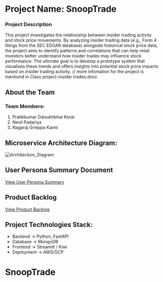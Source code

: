 # Project Name: SnoopTrade

### Project Description
This project investigates the relationship between insider trading activity and stock price movements. By analyzing insider trading data (e.g., Form 4 filings from the SEC EDGAR database) alongside historical stock price data, the project aims to identify patterns and correlations that can help retail investors better understand how insider trades may influence stock performance. The ultimate goal is to develop a prototype system that visualizes these trends and offers insights into potential stock price impacts based on insider trading activity.
// more infomation for the project is mentiond in Class project-insider trades.docx

## About the Team

### Team Members:

1. Pratikkumar Dalsukhbhai Korat
3. Nevil Padariya
4. Nagaraj Gireppa Kanni

## Microservice Architecture Diagram:
![Architecture_Diagram](https://github.com/user-attachments/assets/4e6a256d-462b-4e9f-b740-024510630635)

## User Persona Summary Document
[View User Persona Summary](https://docs.google.com/document/d/1M36ZfJ77DTIMX9P-NQI2_S8Kb-T7aSXh_dai-61QxJ4/edit)

## Product Backlog
[View Product Backlog ](https://docs.google.com/spreadsheets/d/1-6SNRWafSqVvoitA6lYNFqx0OGWtVJPsw2Rxw7qgCcU/edit?usp=sharing) 

## Project Technologies Stack:
* Backend -> Python, FastAPI
* Database -> MongoDB
* Frontend -> Streamlit / Kiwi
* Deployment -> AWS/GCP
# SnoopTrade
